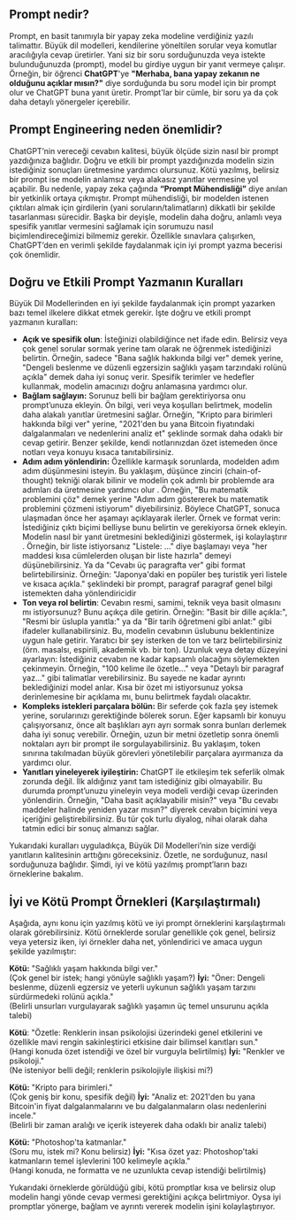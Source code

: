 ## Prompt nedir? 

 Prompt, en basit tanımıyla bir yapay zeka modeline verdiğiniz yazılı talimattır. Büyük dil modelleri, kendilerine yöneltilen sorular veya komutlar aracılığıyla cevap üretirler. Yani siz bir soru sorduğunuzda veya istekte bulunduğunuzda (prompt), model bu girdiye uygun bir yanıt vermeye çalışır. Örneğin, bir öğrenci **ChatGPT**'ye **"Merhaba, bana yapay zekanın ne olduğunu açıklar mısın?"** diye sorduğunda bu soru model için bir prompt olur ve ChatGPT buna yanıt üretir. Prompt'lar bir cümle, bir soru ya da çok daha detaylı yönergeler içerebilir.

## Prompt Engineering neden önemlidir?

ChatGPT’nin vereceği cevabın kalitesi, büyük ölçüde sizin nasıl bir prompt yazdığınıza bağlıdır. Doğru ve etkili bir prompt yazdığınızda modelin sizin istediğiniz sonuçları üretmesine yardımcı olursunuz​. Kötü yazılmış, belirsiz bir prompt ise modelin anlamsız veya alakasız yanıtlar vermesine yol açabilir. Bu nedenle, yapay zeka çağında **“Prompt Mühendisliği”** diye anılan bir yetkinlik ortaya çıkmıştır. Prompt mühendisliği, bir modelden istenen çıktıları almak için girdilerin (yani soruların/talimatların) dikkatli bir şekilde tasarlanması sürecidir. Başka bir deyişle, modelin daha doğru, anlamlı veya spesifik yanıtlar vermesini sağlamak için sorumuzu nasıl biçimlendireceğimizi bilmemiz gerekir. Özellikle sınavlara çalışırken, ChatGPT’den en verimli şekilde faydalanmak için iyi prompt yazma becerisi çok önemlidir.

## Doğru ve Etkili Prompt Yazmanın Kuralları

Büyük Dil Modellerinden en iyi şekilde faydalanmak için prompt yazarken bazı temel ilkelere dikkat etmek gerekir. İşte doğru ve etkili prompt yazmanın kuralları:

* **Açık ve spesifik olun**: İsteğinizi olabildiğince net ifade edin. Belirsiz veya çok genel sorular sormak yerine tam olarak ne öğrenmek istediğinizi belirtin. Örneğin, sadece "Bana sağlık hakkında bilgi ver" demek yerine, "Dengeli beslenme ve düzenli egzersizin sağlıklı yaşam tarzındaki rolünü açıkla" demek daha iyi sonuç verir​. Spesifik terimler ve hedefler kullanmak, modelin amacınızı doğru anlamasına yardımcı olur.
* **Bağlam sağlayın:** Sorunuz belli bir bağlam gerektiriyorsa onu prompt’unuza ekleyin. Ön bilgi, veri veya koşulları belirtmek, modelin daha alakalı yanıtlar üretmesini sağlar​. Örneğin, "Kripto para birimleri hakkında bilgi ver" yerine, "2021'den bu yana Bitcoin fiyatındaki dalgalanmaları ve nedenlerini analiz et" şeklinde sormak daha odaklı bir cevap getirir​. Benzer şekilde, kendi notlarınızdan özet istemeden önce notları veya konuyu kısaca tanıtabilirsiniz.
* **Adım adım yönlendirin:** Özellikle karmaşık sorunlarda, modelden adım adım düşünmesini isteyin. Bu yaklaşım, düşünce zinciri (chain-of-thought) tekniği olarak bilinir ve modelin çok adımlı bir problemde ara adımları da üretmesine yardımcı olur​ . Örneğin, "Bu matematik problemini çöz" demek yerine "Adım adım göstererek bu matematik problemini çözmeni istiyorum" diyebilirsiniz. Böylece ChatGPT, sonuca ulaşmadan önce her aşamayı açıklayarak ilerler. Örnek ve format verin: İstediğiniz çıktı biçimi belliyse bunu belirtin ve gerekiyorsa örnek ekleyin. Modelin nasıl bir yanıt üretmesini beklediğinizi göstermek, işi kolaylaştırır​. Örneğin, bir liste istiyorsanız "Listele: ..." diye başlamayı veya "her maddesi kısa cümlelerden oluşan bir liste hazırla" demeyi düşünebilirsiniz. Ya da "Cevabı üç paragrafta ver" gibi format belirtebilirsiniz. Örneğin: "Japonya'daki en popüler beş turistik yeri listele ve kısaca açıkla." şeklindeki bir prompt, paragraf paragraf genel bilgi istemekten daha yönlendiricidir​
* **Ton veya rol belirtin**: Cevabın resmi, samimi, teknik veya basit olmasını mı istiyorsunuz? Bunu açıkça dile getirin. Örneğin: "Basit bir dille açıkla:", "Resmi bir üslupla yanıtla:" ya da "Bir tarih öğretmeni gibi anlat:" gibi ifadeler kullanabilirsiniz​. Bu, modelin cevabının üslubunu beklentinize uygun hale getirir. Yaratıcı bir şey isterken de ton ve tarz belirtebilirsiniz (örn. masalsı, espirili, akademik vb. bir ton).
Uzunluk veya detay düzeyini ayarlayın: İstediğiniz cevabın ne kadar kapsamlı olacağını söylemekten çekinmeyin. Örneğin, "100 kelime ile özetle..." veya "Detaylı bir paragraf yaz..." gibi talimatlar verebilirsiniz​. Bu sayede ne kadar ayrıntı beklediğinizi model anlar. Kısa bir özet mi istiyorsunuz yoksa derinlemesine bir açıklama mı, bunu belirtmek faydalı olacaktır.
* **Kompleks istekleri parçalara bölün:** Bir seferde çok fazla şey istemek yerine, sorularınızı gerektiğinde bölerek sorun. Eğer kapsamlı bir konuyu çalışıyorsanız, önce alt başlıkları ayrı ayrı sormak sonra bunları derlemek daha iyi sonuç verebilir. Örneğin, uzun bir metni özetletip sonra önemli noktaları ayrı bir prompt ile sorgulayabilirsiniz. Bu yaklaşım, token sınırına takılmadan büyük görevleri yönetilebilir parçalara ayırmanıza da yardımcı olur​.
* **Yanıtları yineleyerek iyileştirin:** ChatGPT ile etkileşim tek seferlik olmak zorunda değil. İlk aldığınız yanıt tam istediğiniz gibi olmayabilir. Bu durumda prompt’unuzu yineleyin veya modeli verdiği cevap üzerinden yönlendirin​. Örneğin, "Daha basit açıklayabilir misin?" veya "Bu cevabı maddeler halinde yeniden yazar mısın?" diyerek cevabın biçimini veya içeriğini geliştirebilirsiniz. Bu tür çok turlu diyalog, nihai olarak daha tatmin edici bir sonuç almanızı sağlar.

Yukarıdaki kuralları uyguladıkça, Büyük Dil Modelleri’nin size verdiği yanıtların kalitesinin arttığını göreceksiniz. Özetle, ne sorduğunuz, nasıl sorduğunuza bağlıdır. Şimdi, iyi ve kötü yazılmış prompt’ların bazı örneklerine bakalım.

## İyi ve Kötü Prompt Örnekleri (Karşılaştırmalı)

Aşağıda, aynı konu için yazılmış kötü ve iyi prompt örneklerini karşılaştırmalı olarak görebilirsiniz. Kötü örneklerde sorular genellikle çok genel, belirsiz veya yetersiz iken, iyi örnekler daha net, yönlendirici ve amaca uygun şekilde yazılmıştır:

**Kötü:** "Sağlıklı yaşam hakkında bilgi ver." <br/>(Çok genel bir istek; hangi yönüyle sağlıklı yaşam?)
**İyi:** "Öner: Dengeli beslenme, düzenli egzersiz ve yeterli uykunun sağlıklı yaşam tarzını sürdürmedeki rolünü açıkla." <br/>(Belirli unsurları vurgulayarak sağlıklı yaşamın üç temel unsurunu açıkla talebi)

**Kötü**: "Özetle: Renklerin insan psikolojisi üzerindeki genel etkilerini ve özellikle mavi rengin sakinleştirici etkisine dair bilimsel kanıtları sun." <br/>(Hangi konuda özet istendiği ve özel bir vurguyla belirtilmiş)​
**İyi:** "Renkler ve psikoloji." <br/>(Ne isteniyor belli değil; renklerin psikolojiyle ilişkisi mi?)

**Kötü:** "Kripto para birimleri." <br/>(Çok geniş bir konu, spesifik değil)
**İyi:**  "Analiz et: 2021'den bu yana Bitcoin'in fiyat dalgalanmalarını ve bu dalgalanmaların olası nedenlerini incele." <br/>(Belirli bir zaman aralığı ve içerik isteyerek daha odaklı bir analiz talebi)​

**Kötü:** "Photoshop'ta katmanlar." <br/>(Soru mu, istek mi? Konu belirsiz)
**İyi:**  "Kısa özet yaz: Photoshop'taki katmanların temel işlevlerini 100 kelimeyle açıkla." <br/>(Hangi konuda, ne formatta ve ne uzunlukta cevap istendiği belirtilmiş)​

Yukarıdaki örneklerde görüldüğü gibi, kötü promptlar kısa ve belirsiz olup modelin hangi yönde cevap vermesi gerektiğini açıkça belirtmiyor. Oysa iyi promptlar yönerge, bağlam ve ayrıntı vererek modelin işini kolaylaştırıyor. 
